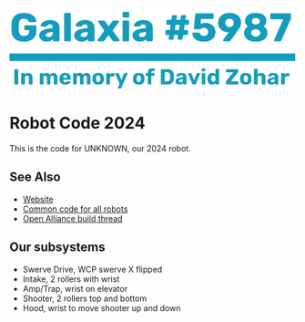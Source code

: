 ![](important-files/markdown/logo.png)
# Robot Code 2024
This is the code for UNKNOWN, our 2024 robot.

## See Also
 - [Website](https://galaxia5987.com)
 - [Common code for all robots](https://github.com/Galaxia5987/common)
 - [Open Alliance build thread](https://www.chiefdelphi.com/t/frc-5987-galaxia-2024-build-thread-open-alliance)

## Our subsystems
 - Swerve Drive, WCP swerve X flipped
 - Intake, 2 rollers with wrist
 - Amp/Trap, wrist on elevator
 - Shooter, 2 rollers top and bottom
 - Hood, wrist to move shooter up and down